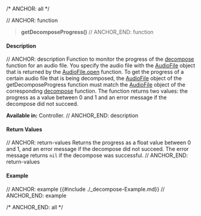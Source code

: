 /* ANCHOR: all */

// ANCHOR: function
>**getDecomposeProgress()**
// ANCHOR_END: function

#### Description

// ANCHOR: description
Function to monitor the progress of the [decompose](./decompose.md) function for an audio file. You specify the audio file with the [AudioFile](./Audio-File.md) object that is returned by the [AudioFile.open](./AudioFileopen.md) function. To get the progress of a certain audio file that is being decomposed, the [AudioFile](./Audio-File.md) object of the getDecomposeProgress function must match the [AudioFile](./Audio-File.md) object of the corresponding [decompose](./decompose.md) function. The function returns two values: the progress as a value between 0 and 1 and an error message if the decompose did not succeed.

**Available in:** Controller.
// ANCHOR_END: description

#### Return Values

// ANCHOR: return-values
Returns the progress as a float value between 0 and 1, and an error message if the decompose did not succeed. The error message returns ``nil`` if the decompose was successful.
// ANCHOR_END: return-values

#### Example

// ANCHOR: example
{{#include ./_decompose-Example.md}}
// ANCHOR_END: example

/* ANCHOR_END: all */